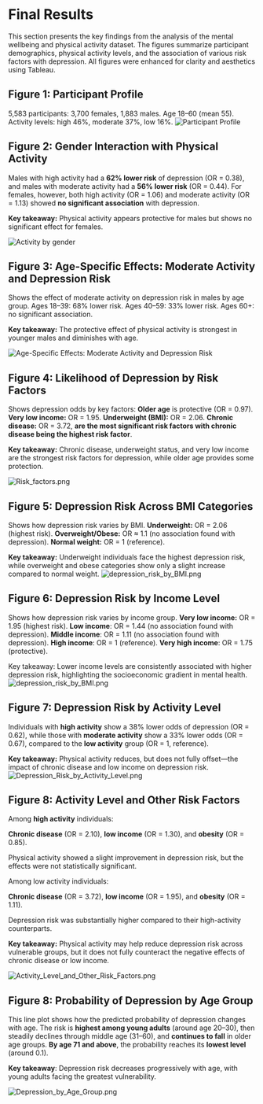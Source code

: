 # Final Results

This section presents the key findings from the analysis of the mental wellbeing and physical activity dataset. The figures summarize participant demographics, physical activity levels, and the association of various risk factors with depression. All figures were enhanced for clarity and aesthetics using Tableau.

## Figure 1: Participant Profile
5,583 participants: 3,700 females, 1,883 males. Age 18–60 (mean 55). Activity levels: high 46%, moderate 37%, low 16%.
![Participant Profile](participant_profile.png)

## Figure 2: Gender Interaction with Physical Activity
Males with high activity had a **62% lower risk** of depression (OR = 0.38), and males with moderate activity had a **56% lower risk** (OR = 0.44). For females, however, both high activity (OR = 1.06) and moderate activity (OR = 1.13) showed **no significant association** with depression.  

**Key takeaway:** Physical activity appears protective for males but shows no significant effect for females.

![Activity by gender](gender_interaction_with_physical_activity.png)

## Figure 3: Age-Specific Effects: Moderate Activity and Depression Risk
Shows the effect of moderate activity on depression risk in males by age group. Ages 18–39: 68% lower risk. Ages 40–59: 33% lower risk. Ages 60+: no significant association.

**Key takeaway:** The protective effect of physical activity is strongest in younger males and diminishes with age.

![Age-Specific Effects: Moderate Activity and Depression Risk](age_spicific_effects_moderate_avtivity.png)

## Figure 4: Likelihood of Depression by Risk Factors
Shows depression odds by key factors: **Older age** is protective (OR = 0.97). **Very low income:** OR = 1.95. **Underweight (BMI):** OR = 2.06. **Chronic disease:** OR = 3.72, **are the most significant risk factors with chronic disease being the highest risk factor**.

**Key takeaway:** Chronic disease, underweight status, and very low income are the strongest risk factors for depression, while older age provides some protection.

![Risk_factors.png](likely_hood_of_depresion_by_different_factors.png)

## Figure 5: Depression Risk Across BMI Categories
Shows how depression risk varies by BMI. **Underweight:** OR = 2.06 (highest risk). **Overweight/Obese:** OR ≈ 1.1 (no association found with depression). **Normal weight:** OR = 1 (reference).

**Key takeaway:** Underweight individuals face the highest depression risk, while overweight and obese categories show only a slight increase compared to normal weight.
![depression_risk_by_BMI.png](depression_risk_by_BMI_categories.png)

## Figure 6: Depression Risk by Income Level
Shows how depression risk varies by income group. **Very low income:** OR = 1.95 (highest risk). **Low income**: OR = 1.44 (no association found with depression). **Middle income**: OR = 1.11 (no association found with depression). **High income**: OR = 1 (reference). **Very high income**: OR = 1.75 (protective).

Key takeaway: Lower income levels are consistently associated with higher depression risk, highlighting the socioeconomic gradient in mental health.
![depression_risk_by_BMI.png](depression_risk_by_income_level.png)

## Figure 7: Depression Risk by Activity Level
Individuals with **high activity** show a 38% lower odds of depression (OR = 0.62), while those with **moderate activity** show a 33% lower odds (OR = 0.67), compared to the **low activity** group (OR = 1, reference).

**Key takeaway:** Physical activity reduces, but does not fully offset—the impact of chronic disease and low income on depression risk.
![Depression_Risk_by_Activity_Level.png](activity_level_vs_depression.png)

## Figure 8: Activity Level and Other Risk Factors

Among **high activity** individuals:

**Chronic disease** (OR = 2.10), **low income** (OR = 1.30), and **obesity** (OR = 0.85).

Physical activity showed a slight improvement in depression risk, but the effects were not statistically significant.

Among low activity individuals:

**Chronic disease** (OR = 3.72), **low income** (OR = 1.95), and **obesity** (OR = 1.11).

Depression risk was substantially higher compared to their high-activity counterparts.


**Key takeaway:** Physical activity may help reduce depression risk across vulnerable groups, but it does not fully counteract the negative effects of chronic disease or low income.

![Activity_Level_and_Other_Risk_Factors.png](activity_level_by_risk_group.png)

## Figure 8: Probability of Depression by Age Group
This line plot shows how the predicted probability of depression changes with age. The risk is **highest among young adults** (around age 20–30), then steadily declines through middle age (31–60), and **continues to fall** in older age groups. **By age 71 and above**, the probability reaches its **lowest level** (around 0.1).

**Key takeaway**: Depression risk decreases progressively with age, with young adults facing the greatest vulnerability.

![Depression_by_Age_Group.png](depression_odds_by_age.png)




